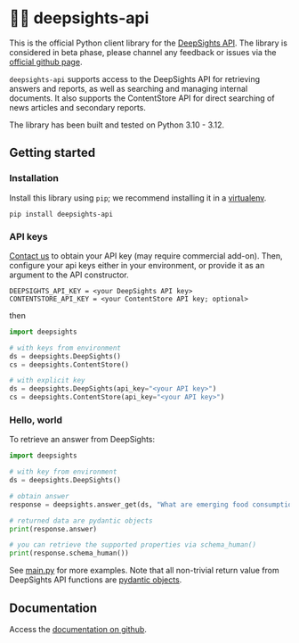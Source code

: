 # 🤖💡 deepsights-api 

This is the official Python client library for the [DeepSights API](https://apiportal.mlsdevcloud.com/deep-sights). The library is considered in beta phase, please channel any feedback or issues via the [official github page](https://github.com/marketlogicsoftware/deepsights-api). 

`deepsights-api` supports access to the DeepSights API for retrieving answers and reports, as well as searching and managing internal documents. It also supports the ContentStore API for direct searching of news articles and secondary reports.

The library has been built and tested on Python 3.10 - 3.12.

## Getting started

### Installation

Install this library using `pip`; we recommend installing it in a [virtualenv](https://virtualenv.pypa.io/en/latest/).

```shell
pip install deepsights-api
```

### API keys

[Contact us](https://apiportal.mlsdevcloud.com/get-started#Get_API_key) to obtain your API key (may require commercial add-on). Then, configure your api keys either in your environment, or provide it as an argument to the API constructor.

```shell
DEEPSIGHTS_API_KEY = <your DeepSights API key>
CONTENTSTORE_API_KEY = <your ContentStore API key; optional>
```

then 

```Python
import deepsights

# with keys from environment
ds = deepsights.DeepSights()
cs = deepsights.ContentStore()

# with explicit key
ds = deepsights.DeepSights(api_key="<your API key>")
cs = deepsights.ContentStore(api_key="<your API key>")
```


### Hello, world

To retrieve an answer from DeepSights:

```Python
import deepsights

# with key from environment
ds = deepsights.DeepSights()

# obtain answer
response = deepsights.answer_get(ds, "What are emerging food consumption moments for Gen Z?")

# returned data are pydantic objects
print(response.answer)

# you can retrieve the supported properties via schema_human()
print(response.schema_human())
```

See [main.py](https://github.com/marketlogicsoftware/deepsights-api/blob/main/main.py) for more examples. Note that all non-trivial return value from DeepSights API functions are [pydantic objects](https://docs.pydantic.dev/latest/).


## Documentation

Access the [documentation on github]().